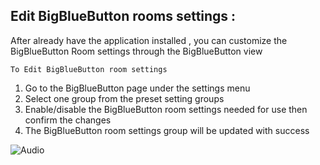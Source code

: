
## Edit BigBlueButton rooms settings :

After already have the application installed , you can customize the BigBlueButton Room settings through the BigBlueButton view 
  
`To Edit BigBlueButton room settings`

1. Go to the BigBlueButton page under the settings menu
2. Select one group from the preset setting groups
3. Enable/disable the BigBlueButton room settings needed for use then confirm the changes 
4. The BigBlueButton room settings group will be updated with success


![Audio](/img/Audio.png)



















